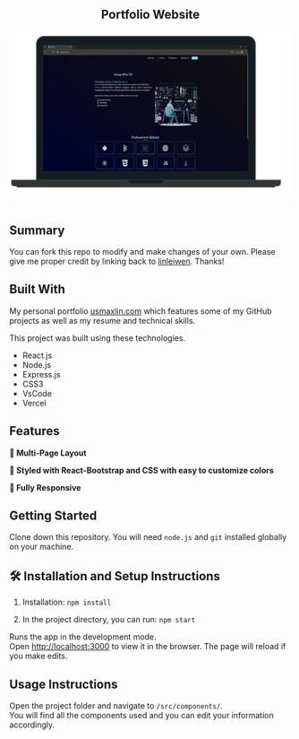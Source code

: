 <h2 align="center">
  Portfolio Website<br/>
</h2>
<div align="center">
  <img alt="Demo" src="./Images/readme-img.png" />
</div>


<br/>

<center>
</center>


## Summary

You can fork this repo to modify and make changes of your own. Please give me proper credit by linking back to [linleiwen](https://github.com/linleiwen). Thanks!

## Built With

My personal portfolio <a href="https://usmaxlin.com/" target="_blank">usmaxlin.com</a> which features some of my GitHub projects as well as my resume and technical skills.<br/>

This project was built using these technologies.

- React.js
- Node.js
- Express.js
- CSS3
- VsCode
- Vercel

## Features

**📖 Multi-Page Layout**

**🎨 Styled with React-Bootstrap and CSS with easy to customize colors**

**📱 Fully Responsive**

## Getting Started

Clone down this repository. You will need `node.js` and `git` installed globally on your machine.

## 🛠 Installation and Setup Instructions

1. Installation: `npm install`

2. In the project directory, you can run: `npm start`

Runs the app in the development mode.\
Open [http://localhost:3000](http://localhost:3000) to view it in the browser.
The page will reload if you make edits.

## Usage Instructions

Open the project folder and navigate to `/src/components/`. <br/>
You will find all the components used and you can edit your information accordingly.
